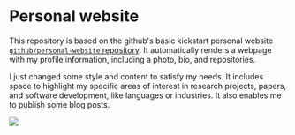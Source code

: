 # Personal website

This repository is based on the github's basic kickstart personal website [`github/personal-website` repository](https://github.com/github/personal-website). It automatically renders a webpage with my profile information, including a photo, bio, and repositories.

I just changed some style and content to satisfy my needs. It includes space to highlight my specific areas of interest in research projects, papers, and software development, like languages or industries. It also enables me to publish some blog posts.

![](https://user-images.githubusercontent.com/221550/110506678-51906280-80cd-11eb-803a-c41984bd9312.png)
